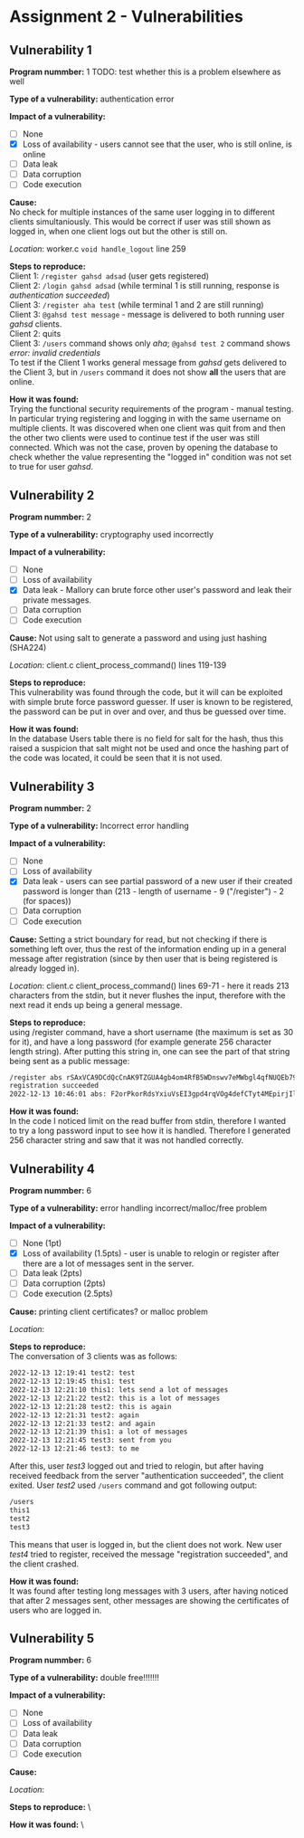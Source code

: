 <!--Martynas Rimkevicius - curr: ~21.5-->

# Assignment 2 - Vulnerabilities

<!--2 + 1.5 + 2 = 5.5-->

## Vulnerability 1

**Program nummber:** 1 TODO: test whether this is a problem elsewhere as well

**Type of a vulnerability:** authentication error

**Impact of a vulnerability:**

- [ ] None
- [x] Loss of availability - users cannot see that the user, who is still online, is online
- [ ] Data leak
- [ ] Data corruption
- [ ] Code execution

**Cause:** \
No check for multiple instances of the same user logging in to different clients simultaniously. This would be correct if user was still shown as logged in, when one client logs out but the other is still on.

_Location_: worker.c `void handle_logout` line 259

**Steps to reproduce:** \
Client 1: `/register gahsd adsad` (user gets registered) \
Client 2: `/login gahsd adsad` (while terminal 1 is still running, response is _authentication succeeded_) \
Client 3: `/register aha test` (while terminal 1 and 2 are still running) \
Client 3: `@gahsd test message` - message is delivered to both running user _gahsd_ clients. \
Client 2: quits \
Client 3: `/users` command shows only _aha_; `@gahsd test 2` command shows _error: invalid credentials_ \
To test if the Client 1 works general message from _gahsd_ gets delivered to the Client 3, but in `/users` command it does not show **all** the users that are online.

**How it was found:** \
Trying the functional security requirements of the program - manual testing. In particular trying registering and logging in with the same username on multiple clients. It was discovered when one client was quit from and then the other two clients were used to continue test if the user was still connected. Which was not the case, proven by opening the database to check whether the value representing the "logged in" condition was not set to true for user _gahsd_.

<!--2 + 2 + 1 = 5-->

## Vulnerability 2

**Program nummber:** 2

**Type of a vulnerability:** cryptography used incorrectly

**Impact of a vulnerability:**

- [ ] None
- [ ] Loss of availability
- [x] Data leak - Mallory can brute force other user's password and leak their private messages.
- [ ] Data corruption
- [ ] Code execution

**Cause:** Not using salt to generate a password and using just hashing (SHA224)

_Location_: client.c client_process_command() lines 119-139

**Steps to reproduce:** \
This vulnerability was found through the code, but it will can be exploited with simple brute force password guesser. If user is known to be registered, the password can be put in over and over, and thus be guessed over time.

**How it was found:** \
In the database Users table there is no field for salt for the hash, thus this raised a suspicion that salt might not be used and once the hashing part of the code was located, it could be seen that it is not used.

<!--2 + 2 + 2 = 6-->

## Vulnerability 3

**Program nummber:** 2

**Type of a vulnerability:** Incorrect error handling

**Impact of a vulnerability:**

- [ ] None
- [ ] Loss of availability
- [x] Data leak - users can see partial password of a new user if their created password is longer than (213 - length of username - 9 ("/register") - 2 (for spaces))
- [ ] Data corruption
- [ ] Code execution

**Cause:** Setting a strict boundary for read, but not checking if there is something left over, thus the rest of the information ending up in a general message after registration (since by then user that is being registered is already logged in).

_Location_: client.c client_process_command() lines 69-71 - here it reads 213 characters from the stdin, but it never flushes the input, therefore with the next read it ends up being a general message.

**Steps to reproduce:** \
using /register command, have a short username (the maximum is set as 30 for it), and have a long password (for example generate 256 character length string). After putting this string in, one can see the part of that string being sent as a public message:

```bash
/register abs rSAxVCA9DCdQcCnAK9TZGUA4gb4om4RfB5WDnswv7eMWbgl4qfNUQEb79FP063A9lswwenqx8APAuhi5bSWjpM6CqvJpWXGRxJAtLcFZgrgUsOyWfH9PjFAffAUEyXNsmdD5vSTguuDHEiu2riuLS7Ug91d5Siks50QYcHYOThp9d0cJ2k50clYR2gieB9Q0BTWAVhmF2orPkorRdsYxiuVsEI3gpd4rqVOg4defCTyt4MEpirjIloF9nCS9glDY
registration succeeded
2022-12-13 10:46:01 abs: F2orPkorRdsYxiuVsEI3gpd4rqVOg4defCTyt4MEpirjIloF9nCS9glDY
```

**How it was found:** \
In the code I noticed limit on the read buffer from stdin, therefore I wanted to try a long password input to see how it is handled. Therefore I generated 256 character string and saw that it was not handled correctly.

<!-- 2 + 1.5 + 1.5 = 5-->

## Vulnerability 4

**Program nummber:** 6

**Type of a vulnerability:** error handling incorrect/malloc/free problem

**Impact of a vulnerability:**

- [ ] None (1pt)
- [x] Loss of availability (1.5pts) - user is unable to relogin or register after there are a lot of messages sent in the server.
- [ ] Data leak (2pts)
- [ ] Data corruption (2pts)
- [ ] Code execution (2.5pts)

**Cause:** printing client certificates? or malloc problem

_Location_:

**Steps to reproduce:** \
The conversation of 3 clients was as follows:

```bash
2022-12-13 12:19:41 test2: test
2022-12-13 12:19:45 this1: test
2022-12-13 12:21:10 this1: lets send a lot of messages
2022-12-13 12:21:22 test2: this is a lot of messages
2022-12-13 12:21:28 test2: this is again
2022-12-13 12:21:31 test2: again
2022-12-13 12:21:33 test2: and again
2022-12-13 12:21:39 this1: a lot of messages
2022-12-13 12:21:45 test3: sent from you
2022-12-13 12:21:46 test3: to me
```

After this, user _test3_ logged out and tried to relogin, but after having received feedback from the server "authentication succeeded", the client exited. User _test2_ used `/users` command and got following output:

```bash
/users
this1
test2
test3
```

This means that user is logged in, but the client does not work. New user _test4_ tried to register, received the message "registration succeeded", and the client crashed.

**How it was found:** \
It was found after testing long messages with 3 users, after having noticed that after 2 messages sent, other messages are showing the certificates of users who are logged in.

<!-- +  +  = -->

## Vulnerability 5

**Program nummber:** 6

**Type of a vulnerability:** double free!!!!!!!

**Impact of a vulnerability:**

- [ ] None
- [ ] Loss of availability
- [ ] Data leak
- [ ] Data corruption
- [ ] Code execution

**Cause:**

_Location_:

**Steps to reproduce:** \

**How it was found:** \
